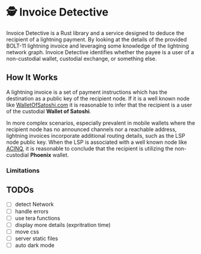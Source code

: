 # 🕵️ Invoice Detective

Invoice Detective is a Rust library and a service designed to deduce the
recipient of a lightning payment.
By looking at the details of the provided BOLT-11 lightning invoice and
leveraging some knowledge of the lightning network graph.
Invoice Detective identifies whether the payee is a user of a non-custodial wallet, custodial exchange, or something else.

## How It Works
A lightning invoice is a set of payment instructions which has the destination
as a public key of the recipient node.
If it is a well known node like [WalletOfSatoshi.com](https://mempool.space/lightning/node/035e4ff418fc8b5554c5d9eea66396c227bd429a3251c8cbc711002ba215bfc226)
it is reasonable to infer that the recipient is a user of the custodial **Wallet of Satoshi**.

In more complex scenarios, especially prevalent in mobile wallets where
the recipient node has no announced channels nor a reachable address,
lightning invoices incorporate additional routing details,
such as the LSP node public key.
When the LSP is associated with a well known node like [ACINQ](https://mempool.space/lightning/node/03864ef025fde8fb587d989186ce6a4a186895ee44a926bfc370e2c366597a3f8f),
it is reasonable to conclude that the recipient is utilizing the non-custodial **Phoenix** wallet.

### Limitations

## TODOs
- [ ] detect Network
- [ ] handle errors
- [ ] use tera functions
- [ ] display more details (expritration time)
- [ ] move css
- [ ] server static files
- [ ] auto dark mode
